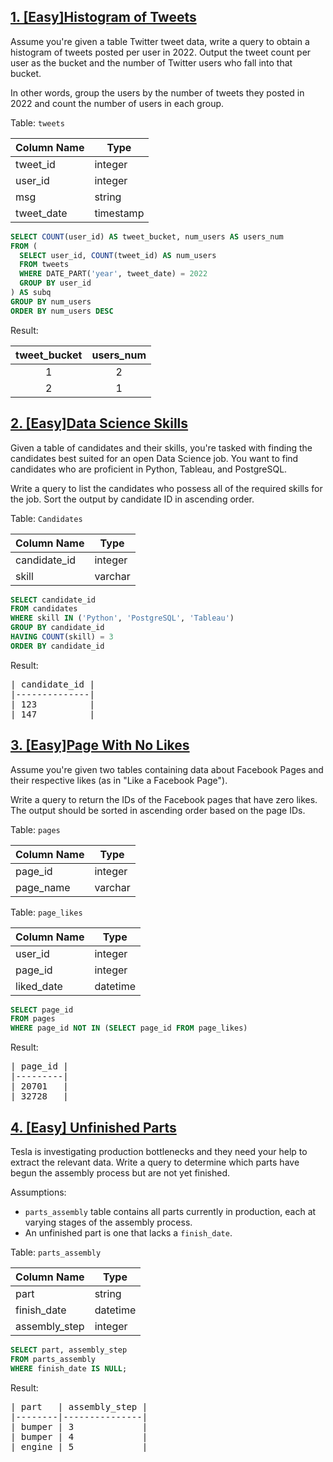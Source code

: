 ## [1. [Easy]Histogram of Tweets](https://datalemur.com/questions/sql-histogram-tweets)

Assume you're given a table Twitter tweet data, write a query to obtain a histogram of tweets posted per user in 2022. Output the tweet count per user as the bucket and the number of Twitter users who fall into that bucket.

In other words, group the users by the number of tweets they posted in 2022 and count the number of users in each group.

Table: `tweets`

| Column Name | Type      |
|-------------|-----------|
| tweet_id    | integer   |
| user_id     | integer   |
| msg         | string    |
| tweet_date  | timestamp |


```SQL
SELECT COUNT(user_id) AS tweet_bucket, num_users AS users_num
FROM (
  SELECT user_id, COUNT(tweet_id) AS num_users
  FROM tweets
  WHERE DATE_PART('year', tweet_date) = 2022
  GROUP BY user_id
) AS subq
GROUP BY num_users
ORDER BY num_users DESC
```

Result:

| tweet_bucket | users_num |
|:------------:|:---------:|
| 1            | 2         |
| 2            | 1         |


## [2. [Easy]Data Science Skills](https://datalemur.com/questions/matching-skills)

Given a table of candidates and their skills, you're tasked with finding the candidates best suited for an open Data Science job. You want to find candidates who are proficient in Python, Tableau, and PostgreSQL.

Write a query to list the candidates who possess all of the required skills for the job. Sort the output by candidate ID in ascending order.

Table: `Candidates`

| Column Name  | Type    |
|--------------|---------|
| candidate_id | integer |
| skill        | varchar |


```SQL
SELECT candidate_id
FROM candidates
WHERE skill IN ('Python', 'PostgreSQL', 'Tableau')
GROUP BY candidate_id
HAVING COUNT(skill) = 3
ORDER BY candidate_id
```

Result:

<pre>
| candidate_id |
|--------------|
| 123          |
| 147          |
</pre>

## [3. [Easy]Page With No Likes](https://datalemur.com/questions/sql-page-with-no-likes)

Assume you're given two tables containing data about Facebook Pages and their respective likes (as in "Like a Facebook Page").

Write a query to return the IDs of the Facebook pages that have zero likes. The output should be sorted in ascending order based on the page IDs.

Table: `pages`

| Column Name | Type    |
|-------------|---------|
| page_id     | integer |
| page_name   | varchar |

Table: `page_likes`

| Column Name | Type     |
|-------------|----------|
| user_id     | integer  |
| page_id     | integer  |
| liked_date  | datetime |

```SQL
SELECT page_id
FROM pages
WHERE page_id NOT IN (SELECT page_id FROM page_likes)
```

Result:

<pre>
| page_id |
|---------|
| 20701   |
| 32728   |
</pre>

## [4. [Easy] Unfinished Parts](https://datalemur.com/questions/tesla-unfinished-parts)

Tesla is investigating production bottlenecks and they need your help to extract the relevant data. Write a query to determine which parts have begun the assembly process but are not yet finished.

Assumptions:

* `parts_assembly` table contains all parts currently in production, each at varying stages of the assembly process.
* An unfinished part is one that lacks a `finish_date`.

Table: `parts_assembly`

| Column Name   | Type     |
|---------------|----------|
| part          | string   |
| finish_date   | datetime |
| assembly_step | integer  |

```SQL
SELECT part, assembly_step
FROM parts_assembly
WHERE finish_date IS NULL;
```

Result:

<pre>
| part   | assembly_step |
|--------|---------------|
| bumper | 3             |
| bumper | 4             |
| engine | 5             |
</pre>
